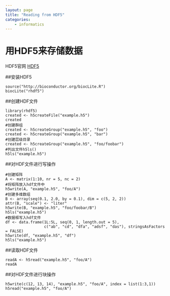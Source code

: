 ```yaml
---
layout: page
title: "Reading from HDF5"
categories:
    - informatics
---
```


# 用HDF5来存储数据

HDF5官网
[HDF5](http://www.hdfgroup.org/HDF5)

##安装HDF5
```{r}
source("http://bioconductor.org/biocLite.R")
biocLite("rhdf5")
```

##创建HDF文件
```{r}
library(rhdf5)
created <- h5createFile("example.h5")
created
#创建群组
created <- h5createGroup("example.h5", "foo")
created <- h5createGroup("example.h5", "bar")
#创建层级目录
created <- h5createGroup("example.h5", "foo/foobar")
#列出文件h5ls()
h5ls("example.h5")

```

##对HDF文件进行写操作
```{r}
#创建矩阵
A <- matrix(1:10, nr = 5, nc = 2)
#将矩阵放入hdf文件中
h5write(A, "example.h5", "foo/A")
#创建多维数组
B <- array(seq(0.1, 2.0, by = 0.1), dim = c(5, 2, 2))
attr(B, "scale") <- "liter"
h5write(B, "example.h5", "foo/foobar/B")
h5ls("example.h5")
#数据框写入hdf文件
df <- data.frame(1L:5L, seq(0, 1, length.out = 5),
                 c("ab", "cd", "dfa", "adsf", "das"), stringsAsFactors = FALSE)
h5write(df, "example.h5", "df")
h5ls("example.h5")
```

##读取HDF文件
```{r}
readA <- h5read("example.h5", "foo/A")
readA
```


##对HDF文件进行块操作
```{r}
h5write(c(12, 13, 14), "example.h5", "foo/A", index = list(1:3,1))
h5read("example.h5", "foo/A")
```

